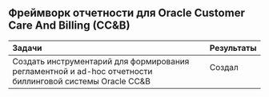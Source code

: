 ## Фреймворк отчетности для Oracle Customer Care And Billing (CC&B) 

| Задачи                   | Результаты |
| :-------------------- | :--------------------- |
| Создать инструментарий для формирования регламентной и ad-hoc отчетности биллинговой системы Oracle CC&amp;B  | Создал <P><P>  |



